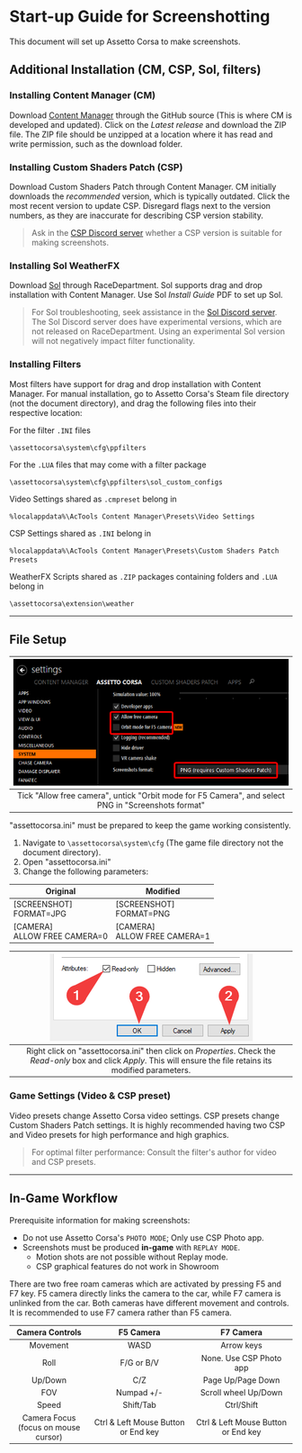 # Start-up Guide for Screenshotting
This document will set up Assetto Corsa to make screenshots.

## Additional Installation (CM, CSP, Sol, filters)

### Installing Content Manager (CM)
Download [Content Manager][1] through the GitHub source (This is where CM is developed and updated). Click on the *Latest release* and download the ZIP file. The ZIP file should be unzipped at a location where it has read and write permission, such as the download folder.

<!-- github screenshot -->
### Installing Custom Shaders Patch (CSP)
Download Custom Shaders Patch through Content Manager. CM initially downloads the *recommended* version, which is typically outdated. Click the most recent version to update CSP. Disregard flags next to the version numbers, as they are inaccurate for describing CSP version stability. 

>Ask in the [CSP Discord server][2] whether a CSP version is suitable for making screenshots.

<!-- csp screenshot -->
### Installing Sol WeatherFX

Download [Sol][3] through RaceDepartment. Sol supports drag and drop installation with Content Manager. Use Sol *Install Guide* PDF to set up Sol.

>For Sol troubleshooting, seek assistance in the [Sol Discord server][4]. The Sol Discord server does have experimental versions, which are not released on RaceDepartment. Using an experimental Sol version will not negatively impact filter functionality.

### Installing Filters
Most filters have support for drag and drop installation with Content Manager. For manual installation, go to Assetto Corsa's Steam file directory (not the document directory), and drag the following files into their respective location:

For the filter `.INI` files 

	\assettocorsa\system\cfg\ppfilters

For the `.LUA` files that may come with a filter package 

	\assettocorsa\system\cfg\ppfilters\sol_custom_configs

Video Settings shared as `.cmpreset` belong in

	%localappdata%\AcTools Content Manager\Presets\Video Settings

CSP Settings shared as `.INI` belong in

	%localappdata%\AcTools Content Manager\Presets\Custom Shaders Patch Presets

WeatherFX Scripts shared as `.ZIP` packages containing folders and `.LUA` belong in

	\assettocorsa\extension\weather

___
## File Setup

| ![](src/config.png "\SteamLibrary\steamapps\common\assettocorsa\system\cfg\assetto_corsa.ini") |
|:---:|
| Tick "Allow free camera", untick "Orbit mode for F5 Camera", and select PNG in "Screenshots format" |

"assettocorsa.ini" must be prepared to keep the game working consistently. 
1. Navigate to `\assettocorsa\system\cfg` (The game file directory not the document directory).
2. Open "assettocorsa.ini"
3. Change the following parameters:

Original | Modified
---|---
[SCREENSHOT]<br>FORMAT=JPG | [SCREENSHOT]<br>FORMAT=PNG
[CAMERA]<br>ALLOW FREE CAMERA=0 | [CAMERA]<br>ALLOW FREE CAMERA=1

| ![](src/properties.png) |
|:---:|
| Right click on "assettocorsa.ini" then click on *Properties*. Check the *Read-only* box and click *Apply*. This will ensure the file retains its modified parameters. |

### Game Settings (Video & CSP preset)

Video presets change Assetto Corsa video settings. CSP presets change Custom Shaders Patch settings. It is highly recommended having two CSP and Video presets for high performance and high graphics.

>For optimal filter performance: Consult the filter's author for video and CSP presets.

___
## In-Game Workflow
Prerequisite information for making screenshots:
* Do not use Assetto Corsa's `PHOTO MODE`; Only use CSP Photo app.
* Screenshots must be produced **in-game** with `REPLAY MODE`.
	- Motion shots are not possible without Replay mode.
	- CSP graphical features do not work in Showroom

There are two free roam cameras which are activated by pressing F5 and F7 key. F5 camera directly links the camera to the car, while F7 camera is unlinked from the car. Both cameras have different movement and controls. It is recommended to use F7 camera rather than F5 camera.

Camera Controls | F5 Camera | F7 Camera 
:---:|:---:|:---:
Movement | WASD | Arrow keys 
Roll | F/G or B/V | None. Use CSP Photo app
Up/Down | C/Z | Page Up/Page Down
FOV | Numpad +/- | Scroll wheel Up/Down
Speed | Shift/Tab | Ctrl/Shift
Camera Focus<br>(focus on mouse cursor) | Ctrl & Left Mouse Button or End key | Ctrl & Left Mouse Button or End key

<!-- ## Links -->
[1]: https://github.com/gro-ove/actools/releases "GitHub Repository"
[2]: https://discord.gg/SWryb5V "CSP Discord Invite"
[3]: https://www.racedepartment.com/downloads/sol.24914/ "Sol Download"
[4]: https://discord.gg/7YVrS4ydaA "Sol Discord Invite"